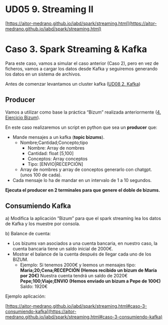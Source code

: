 # UD05 9. Streaming II

[https://aitor-medrano.github.io/iabd/spark/streaming.html](https://aitor-medrano.github.io/iabd/spark/streaming.html)

# Caso 3. Spark Streaming & Kafka

Para este caso, vamos a simular el caso anterior (Caso 2), pero en vez de ficheros, vamos a cargar los datos desde Kafka y seguiremos generando los datos en un sistema de archivos.

Antes de comenzar levantamos un cluster kafka ([UD08 2. Kafka](https://www.notion.so/UD08-2-Kafka-fffe913de6c48156af2bee106cab1f4a?pvs=21))

## Producer

Vamos a utilizar como base la práctica “Bizum” realizada anteriormente ([4. Ejercicio Bizum](<./UD05 8 Streaming fffe913de6c4819a9593edd001b23257.md>)).

En este caso realizaremos un script en python que sea un **producer** que:

- Mande mensajes a un kafka (**topic bizums**).
    - Nombre;Cantidad;Concepto;tipo
        - Nombre: Array de nombres
        - Cantidad: float [5,100]
        - Conceptos: Array conceptos
        - Tipo: [ENVIO|RECEPCIÓN]
    - Array de nombres y array de conceptos generarlo con chatgpt. (unos 100 de cada).
- Cada mensaje lo ha de mandar en un intervalo de 1 a 10 segundos.

**Ejecuta el producer en 2 terminales para que genere el doble de bizums.**

## Consumiendo Kafka

a) Modifica la aplicación “Bizum” para que el spark streaming lea los datos de Kafka y los muestre por consola.

b) Balance de cuenta:

- Los bizums van asociados a una cuenta bancaria, en nuestro caso, la cuenta bancaria tiene un saldo inicial de 2000€.
- Mostrar el balance de la cuenta después de llegar cada uno de los BIZUM.
    - Ejemplo:
    Si tenemos 2000€ y leemos un mensajes tipo:
    **Maria;20;Cena;RECEPCIÓN (Hemos recibido un bizum de María por 20€)**
    Nuestra cuenta tendrá un saldo de 2020€
    **Pepe;100;Viaje;ENVIO (Hemos enviado un bizum a Pepe de 100€)**
    Saldo: 1920€

Ejemplo aplicación:

[https://aitor-medrano.github.io/iabd/spark/streaming.html#caso-3-consumiendo-kafka](https://aitor-medrano.github.io/iabd/spark/streaming.html#caso-3-consumiendo-kafka)